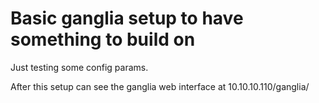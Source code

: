 # Basic ganglia setup to have something to build on

Just testing some config params.

After this setup can see the ganglia web interface at 10.10.10.110/ganglia/